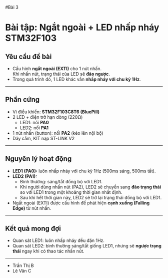 #Bài 3
# Bài tập: Ngắt ngoài + LED nhấp nháy STM32F103

## Yêu cầu đề bài
- Cấu hình **ngắt ngoài (EXTI)** cho 1 nút nhấn.  
  Khi nhấn nút, trạng thái của LED sẽ **đảo ngược**.  
- Trong quá trình đó, 1 LED khác vẫn **nhấp nháy với chu kỳ 1Hz**.  

---

## Phần cứng
- Vi điều khiển: **STM32F103C8T6 (BluePill)**  
- 2 LED + điện trở hạn dòng (220Ω)  
  - LED1: nối **PA0**  
  - LED2: nối **PA1**  
- 1 nút nhấn (button): nối **PA2** (kéo lên nội bộ)  
- Dây cắm, KIT nạp ST-LINK V2  

---

## Nguyên lý hoạt động
- **LED1 (PA0):** luôn nhấp nháy với chu kỳ 1Hz (500ms sáng, 500ms tắt).  
- **LED2 (PA1):**  
  - Bình thường: sáng/tắt đồng bộ với LED1.  
  - Khi người dùng nhấn nút (PA2), LED2 sẽ chuyển sang **đảo trạng thái** so với LED1 trong một khoảng thời gian nhất định.  
  - Sau khi hết thời gian này, LED2 sẽ trở lại trạng thái đồng bộ với LED1.  
- Ngắt ngoài (EXTI) được cấu hình để phát hiện **cạnh xuống (Falling Edge)** từ nút nhấn.  

---

## Kết quả mong đợi
- Quan sát LED1: luôn nhấp nháy đều đặn 1Hz.  
- Quan sát LED2: bình thường sáng/tắt giống LED1, nhưng sẽ **ngược trạng thái** ngay khi có thao tác nhấn nút.  

---
- Trần Thị B  
- Lê Văn C  
